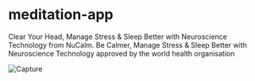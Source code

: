 # meditation-app
Clear Your Head, Manage Stress &amp; Sleep Better with Neuroscience Technology from NuCalm. Be Calmer, Manage Stress &amp; Sleep Better with Neuroscience Technology approved by the world health organisation


![Capture](https://user-images.githubusercontent.com/44953808/125674846-eb3901af-109b-4638-8744-199f8d2aa650.PNG)

